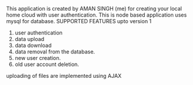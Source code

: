 This application is created by AMAN SINGH (me) for creating your local home cloud with user authentication. 
This is node based application uses mysql for database.
 SUPPORTED FEATURES upto version 1
 1) user authentication
 2) data upload 
 3) data download 
 4) data removal from the database. 
 5) new user creation. 
 6) old user account deletion.
 
 uploading of files are implemented using AJAX
